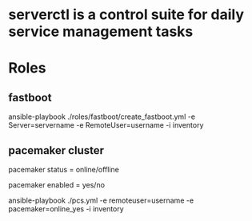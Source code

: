 # serverctl is a control suite for daily service management tasks

# Roles

## fastboot
ansible-playbook ./roles/fastboot/create_fastboot.yml -e Server=servername -e RemoteUser=username -i inventory

## pacemaker cluster

pacemaker status = online/offline

pacemaker enabled = yes/no

ansible-playbook ./pcs.yml -e remoteuser=username -e pacemaker=online_yes -i inventory
